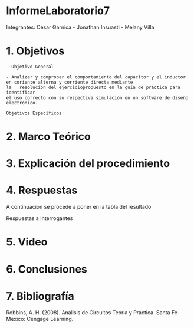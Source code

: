# InformeLaboratorio7


Integrantes: César Garnica - Jonathan Insuasti - Melany Villa

# 1. Objetivos 

      Objetivo General
     
    - Analizar y comprobar el comportamiento del capacitor y el inductor en coriente alterna y corriente directa mediante
    la   resolución del ejerciciopropuesto en la guía de práctica para identificar 
    el uso correcto con su respectiva simulación en un software de diseño electrónico.
    
    Objetivos Específicos
     
     

    
# 2. Marco Teórico


# 3. Explicación  del procedimiento



#  4. Respuestas 



A continuacion se procede a poner en la tabla del resultado



Respuestas a Interrogantes


# 5. Video


# 6. Conclusiones


 

# 7. Bibliografía 

Robbins, A. H. (2008). Análisis de Circuitos Teoria y Practica. Santa Fe-Mexico: Cengage Learning.
